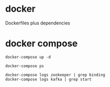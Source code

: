 # docker
Dockerfiles plus dependencies


# docker compose

```
docker-compose up -d

docker-compose ps

docker-compose logs zookeeper | grep binding
docker-compose logs kafka | grep start

```